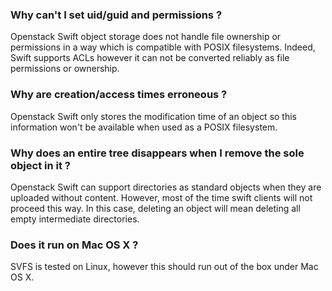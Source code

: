 ### Why can't I set uid/guid and permissions ?

Openstack Swift object storage does not handle file ownership or permissions
in a way which is compatible with POSIX filesystems. Indeed, Swift supports
ACLs however it can not be converted reliably as file permissions or ownership.

### Why are creation/access times erroneous ?

Openstack Swift only stores the modification time of an object so this
information won't be available when used as a POSIX filesystem.

### Why does an entire tree disappears when I remove the sole object in it ?

Openstack Swift can support directories as standard objects when they are
uploaded without content. However, most of the time swift clients will not
proceed this way. In this case, deleting an object will mean deleting all
empty intermediate directories.

### Does it run on Mac OS X ?

SVFS is tested on Linux, however this should run out of the box under Mac OS X.
